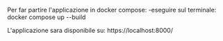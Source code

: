 Per far partire l'applicazione in docker compose:
-eseguire sul terminale: docker compose up --build

L'applicazione sara disponibile su: https://localhost:8000/